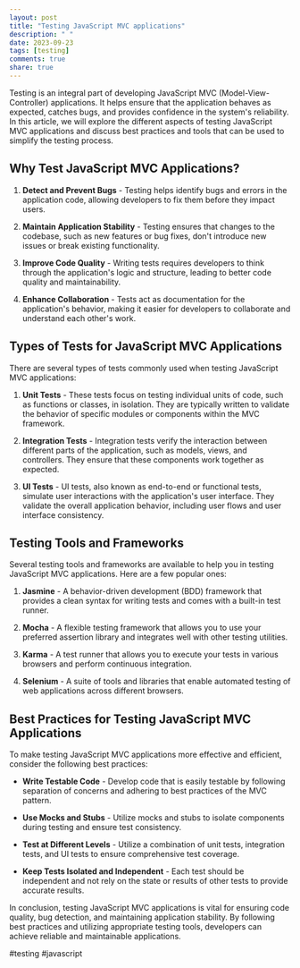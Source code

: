 ```yaml
---
layout: post
title: "Testing JavaScript MVC applications"
description: " "
date: 2023-09-23
tags: [testing]
comments: true
share: true
---
```


Testing is an integral part of developing JavaScript MVC (Model-View-Controller) applications. It helps ensure that the application behaves as expected, catches bugs, and provides confidence in the system's reliability. In this article, we will explore the different aspects of testing JavaScript MVC applications and discuss best practices and tools that can be used to simplify the testing process.

## Why Test JavaScript MVC Applications?

1. **Detect and Prevent Bugs** - Testing helps identify bugs and errors in the application code, allowing developers to fix them before they impact users.

2. **Maintain Application Stability** - Testing ensures that changes to the codebase, such as new features or bug fixes, don't introduce new issues or break existing functionality.

3. **Improve Code Quality** - Writing tests requires developers to think through the application's logic and structure, leading to better code quality and maintainability.

4. **Enhance Collaboration** - Tests act as documentation for the application's behavior, making it easier for developers to collaborate and understand each other's work.

## Types of Tests for JavaScript MVC Applications

There are several types of tests commonly used when testing JavaScript MVC applications:

1. **Unit Tests** - These tests focus on testing individual units of code, such as functions or classes, in isolation. They are typically written to validate the behavior of specific modules or components within the MVC framework.

2. **Integration Tests** - Integration tests verify the interaction between different parts of the application, such as models, views, and controllers. They ensure that these components work together as expected.

3. **UI Tests** - UI tests, also known as end-to-end or functional tests, simulate user interactions with the application's user interface. They validate the overall application behavior, including user flows and user interface consistency.

## Testing Tools and Frameworks

Several testing tools and frameworks are available to help you in testing JavaScript MVC applications. Here are a few popular ones:

1. **Jasmine** - A behavior-driven development (BDD) framework that provides a clean syntax for writing tests and comes with a built-in test runner.

2. **Mocha** - A flexible testing framework that allows you to use your preferred assertion library and integrates well with other testing utilities.

3. **Karma** - A test runner that allows you to execute your tests in various browsers and perform continuous integration.

4. **Selenium** - A suite of tools and libraries that enable automated testing of web applications across different browsers.

## Best Practices for Testing JavaScript MVC Applications

To make testing JavaScript MVC applications more effective and efficient, consider the following best practices:

- **Write Testable Code** - Develop code that is easily testable by following separation of concerns and adhering to best practices of the MVC pattern.

- **Use Mocks and Stubs** - Utilize mocks and stubs to isolate components during testing and ensure test consistency.

- **Test at Different Levels** - Utilize a combination of unit tests, integration tests, and UI tests to ensure comprehensive test coverage.

- **Keep Tests Isolated and Independent** - Each test should be independent and not rely on the state or results of other tests to provide accurate results.

In conclusion, testing JavaScript MVC applications is vital for ensuring code quality, bug detection, and maintaining application stability. By following best practices and utilizing appropriate testing tools, developers can achieve reliable and maintainable applications.

#testing #javascript